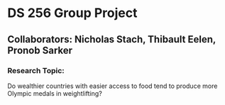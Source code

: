 <h1> DS 256 Group Project </h1>

<h2> Collaborators: Nicholas Stach, Thibault Eelen, Pronob Sarker </h2>

### Research Topic:
Do wealthier countries with easier access to food tend to produce more Olympic medals in weightlifting?